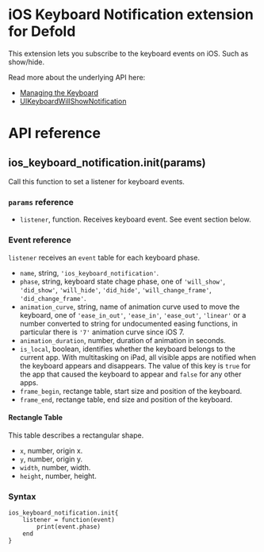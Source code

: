 # iOS Keyboard Notification extension for Defold

This extension lets you subscribe to the keyboard events on iOS. Such as show/hide.

Read more about the underlying API here:

- [Managing the Keyboard](https://developer.apple.com/library/archive/documentation/StringsTextFonts/Conceptual/TextAndWebiPhoneOS/KeyboardManagement/KeyboardManagement.html#//apple_ref/doc/uid/TP40009542-CH5-SW3)
- [UIKeyboardWillShowNotification](https://developer.apple.com/documentation/uikit/uikeyboardwillshownotification?language=objc)

# API reference

## ios_keyboard_notification.init(params)

Call this function to set a listener for keyboard events.

### `params` reference

- `listener`, function. Receives keyboard event. See event section below.

### Event reference

`listener` receives an `event` table for each keyboard phase.

- `name`, string, `'ios_keyboard_notification'`.
- `phase`, string, keyboard state chage phase, one of `'will_show'`, `'did_show'`, `'will_hide'`, `'did_hide'`, `'will_change_frame'`, `'did_change_frame'`.
- `animation_curve`, string, name of animation curve used to move the keyboard, one of `'ease_in_out'`, `'ease_in'`, `'ease_out'`, `'linear'` or a number converted to string for undocumented easing functions, in particular there is `'7'` animation curve since iOS 7.
- `animation_duration`, number, duration of animation in seconds.
- `is_local`, boolean, identifies whether the keyboard belongs to the current app. With multitasking on iPad, all visible apps are notified when the keyboard appears and disappears. The value of this key is `true` for the app that caused the keyboard to appear and `false` for any other apps.
- `frame_begin`, rectange table, start size and position of the keyboard.
- `frame_end`, rectange table, end size and position of the keyboard.

#### Rectangle Table

This table describes a rectangular shape.

- `x`, number, origin x.
- `y`, number, origin y.
- `width`, number, width.
- `height`, number, height.

### Syntax

```language-lua
ios_keyboard_notification.init{
	listener = function(event)
		print(event.phase)
	end
}
```